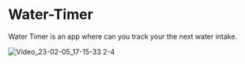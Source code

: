 # Water-Timer
Water Timer is an app  where can you track your the next water intake. 




![Video_23-02-05_17-15-33 2-4](https://user-images.githubusercontent.com/81510416/216826215-296b8c3a-1966-4c52-bd2e-f9eb85ee1d42.gif)

